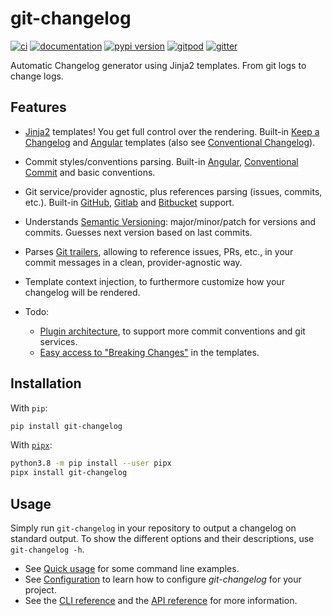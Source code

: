 # git-changelog

[![ci](https://github.com/pawamoy/git-changelog/workflows/ci/badge.svg)](https://github.com/pawamoy/git-changelog/actions?query=workflow%3Aci)
[![documentation](https://img.shields.io/badge/docs-mkdocs%20material-blue.svg?style=flat)](https://pawamoy.github.io/git-changelog/)
[![pypi version](https://img.shields.io/pypi/v/git-changelog.svg)](https://pypi.org/project/git-changelog/)
[![gitpod](https://img.shields.io/badge/gitpod-workspace-blue.svg?style=flat)](https://gitpod.io/#https://github.com/pawamoy/git-changelog)
[![gitter](https://badges.gitter.im/join%20chat.svg)](https://app.gitter.im/#/room/#git-changelog:gitter.im)

Automatic Changelog generator using Jinja2 templates. From git logs to change logs.

## Features

- [Jinja2][jinja2] templates!
  You get full control over the rendering.
  Built-in [Keep a Changelog][keep-a-changelog] and [Angular][angular] templates
  (also see [Conventional Changelog][conventional-changelog]).
- Commit styles/conventions parsing.
  Built-in [Angular][angular-convention], [Conventional Commit][conventional-commit] and basic conventions.
- Git service/provider agnostic,
  plus references parsing (issues, commits, etc.).
  Built-in [GitHub][github-refs], [Gitlab][gitlab-refs] and [Bitbucket][bitbucket-refs] support.
- Understands [Semantic Versioning][semantic-versioning]:
  major/minor/patch for versions and commits.
  Guesses next version based on last commits.
- Parses [Git trailers][git-trailers], allowing to reference
  issues, PRs, etc., in your commit messages
  in a clean, provider-agnostic way.
- Template context injection,
  to furthermore customize how your changelog will be rendered.

- Todo:
    - [Plugin architecture][issue-19],
      to support more commit conventions and git services.
    - [Easy access to "Breaking Changes"][issue-14] in the templates.

[jinja2]:                 http://jinja.pocoo.org/
[keep-a-changelog]:       http://keepachangelog.com/en/1.0.0/
[angular]:                https://github.com/angular/angular/blob/master/CHANGELOG.md
[conventional-changelog]: https://github.com/conventional-changelog/conventional-changelog
[semantic-versioning]:    http://semver.org/spec/v2.0.0.html
[angular-convention]:     https://github.com/angular/angular/blob/master/CONTRIBUTING.md#commit
[conventional-commit]:    https://www.conventionalcommits.org/en/v1.0.0/
[github-refs]:            https://help.github.com/articles/autolinked-references-and-urls/
[gitlab-refs]:            https://docs.gitlab.com/ce/user/markdown.html#special-gitlab-references
[bitbucket-refs]:         https://support.atlassian.com/bitbucket-cloud/docs/markup-comments
[git-trailers]:           https://git-scm.com/docs/git-interpret-trailers

[issue-14]: https://github.com/pawamoy/git-changelog/issues/14
[issue-19]: https://github.com/pawamoy/git-changelog/issues/19

## Installation

With `pip`:

```bash
pip install git-changelog
```

With [`pipx`](https://github.com/pipxproject/pipx):

```bash
python3.8 -m pip install --user pipx
pipx install git-changelog
```

## Usage

Simply run `git-changelog` in your repository to output a changelog on standard output.
To show the different options and their descriptions, use `git-changelog -h`.

- See [Quick usage](http://pawamoy.github.io/git-changelog/usage/#quick-usage)
  for some command line examples.
- See [Configuration](https://pawamoy.github.io/git-changelog/usage/#configuration-files)
  to learn how to configure *git-changelog* for your project.
- See the [CLI reference](https://pawamoy.github.io/git-changelog/cli)
  and the [API reference](https://pawamoy.github.io/git-changelog/reference) for more information.
